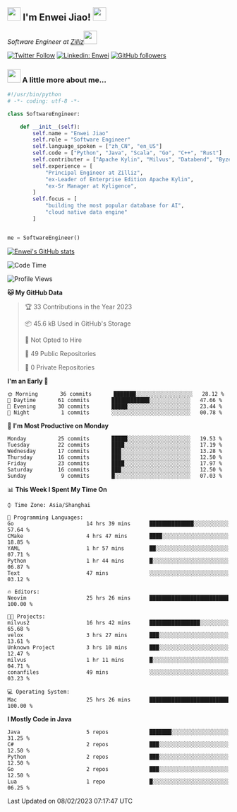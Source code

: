 <h2><img src="https://emojis.slackmojis.com/emojis/images/1531849430/4246/blob-sunglasses.gif?1531849430" width="30"/> I'm  Enwei Jiao! <img src="https://media.giphy.com/media/juBt25nT1KGys/giphy.gif" width=30> </h2>
<!-- <img align='right' src="https://media.giphy.com/media/M9gbBd9nbDrOTu1Mqx/giphy.gif" width="230"> -->
<p><em>Software Engineer at <a href="https://zilliz.com/">Zilliz</a><img src="https://media.giphy.com/media/WUlplcMpOCEmTGBtBW/giphy.gif" width="30"></em></p>

[![Twitter Follow](https://img.shields.io/twitter/follow/misteranmol?label=Follow)](https://twitter.com/intent/follow?screen_name=EnweiJiao)
[![Linkedin: Enwei](https://img.shields.io/badge/-enwei-blue?style=&logo=Linkedin&logoColor=white&link=https://www.linkedin.com/in/enwei-jiao-41192a97)](https://www.linkedin.com/in/enwei-jiao-41192a97/)
[![GitHub followers](https://img.shields.io/github/followers/jiaoew1991?label=Follow&style=social)](https://github.com/jiaoew1991)


### <img src="https://media.giphy.com/media/VgCDAzcKvsR6OM0uWg/giphy.gif" width="30"> A little more about me...  

```python
#!/usr/bin/python
# -*- coding: utf-8 -*-

class SoftwareEngineer:

    def __init__(self):
        self.name = "Enwei Jiao"
        self.role = "Software Engineer"
        self.language_spoken = ["zh_CN", "en_US"]
        self.code = ["Python", "Java", "Scala", "Go", "C++", "Rust"]
        self.contributer = ["Apache Kylin", "Milvus", "Databend", "Byzer-Lang"]
        self.experience = [
            "Principal Engineer at Zilliz",
            "ex-Leader of Enterprise Edition Apache Kylin",
            "ex-Sr Manager at Kyligence",
        ]
        self.focus = [
            "building the most popular database for AI",
            "cloud native data engine"
        ]


me = SoftwareEngineer()
```

[![Enwei's GitHub stats](https://github-readme-stats.vercel.app/api?username=jiaoew1991&count_private=true&show_icons=true)](https://github.com/jiaoew1991/jiaoew1991)

<!-- [![Top Langs](https://github-readme-stats.vercel.app/api/top-langs/?username=jiaoew1991&layout=compact)](https://github.com/jiaoew1991/jiaoew1991) -->

<!--START_SECTION:waka-->
![Code Time](http://img.shields.io/badge/Code%20Time-489%20hrs%2022%20mins-blue)

![Profile Views](http://img.shields.io/badge/Profile%20Views-0-blue)

**🐱 My GitHub Data** 

> 🏆 33 Contributions in the Year 2023
 > 
> 📦 45.6 kB Used in GitHub's Storage 
 > 
> 🚫 Not Opted to Hire
 > 
> 📜 49 Public Repositories 
 > 
> 🔑 0 Private Repositories  
 > 
**I'm an Early 🐤** 

```text
🌞 Morning       36 commits       ███████░░░░░░░░░░░░░░░░░░   28.12 % 
🌆 Daytime       61 commits       ████████████░░░░░░░░░░░░░   47.66 % 
🌃 Evening       30 commits       █████░░░░░░░░░░░░░░░░░░░░   23.44 % 
🌙 Night          1 commits       ░░░░░░░░░░░░░░░░░░░░░░░░░   00.78 % 

```
📅 **I'm Most Productive on Monday** 

```text
Monday          25 commits       █████░░░░░░░░░░░░░░░░░░░░   19.53 % 
Tuesday         22 commits       ████░░░░░░░░░░░░░░░░░░░░░   17.19 % 
Wednesday       17 commits       ███░░░░░░░░░░░░░░░░░░░░░░   13.28 % 
Thursday        16 commits       ███░░░░░░░░░░░░░░░░░░░░░░   12.50 % 
Friday          23 commits       ████░░░░░░░░░░░░░░░░░░░░░   17.97 % 
Saturday        16 commits       ███░░░░░░░░░░░░░░░░░░░░░░   12.50 % 
Sunday           9 commits       █░░░░░░░░░░░░░░░░░░░░░░░░   07.03 % 

```


📊 **This Week I Spent My Time On** 

```text
⌚︎ Time Zone: Asia/Shanghai

💬 Programming Languages: 
Go                       14 hrs 39 mins      ██████████████░░░░░░░░░░░   57.64 % 
CMake                    4 hrs 47 mins       ████░░░░░░░░░░░░░░░░░░░░░   18.85 % 
YAML                     1 hr 57 mins        ██░░░░░░░░░░░░░░░░░░░░░░░   07.71 % 
Python                   1 hr 44 mins        █░░░░░░░░░░░░░░░░░░░░░░░░   06.87 % 
Text                     47 mins             ░░░░░░░░░░░░░░░░░░░░░░░░░   03.12 % 

🔥 Editors: 
Neovim                   25 hrs 26 mins      █████████████████████████   100.00 % 

🐱‍💻 Projects: 
milvus2                  16 hrs 42 mins      ████████████████░░░░░░░░░   65.68 % 
velox                    3 hrs 27 mins       ███░░░░░░░░░░░░░░░░░░░░░░   13.61 % 
Unknown Project          3 hrs 10 mins       ███░░░░░░░░░░░░░░░░░░░░░░   12.47 % 
milvus                   1 hr 11 mins        █░░░░░░░░░░░░░░░░░░░░░░░░   04.71 % 
conanfiles               49 mins             ░░░░░░░░░░░░░░░░░░░░░░░░░   03.23 % 

💻 Operating System: 
Mac                      25 hrs 26 mins      █████████████████████████   100.00 % 

```

**I Mostly Code in Java** 

```text
Java                     5 repos             ███████░░░░░░░░░░░░░░░░░░   31.25 % 
C#                       2 repos             ███░░░░░░░░░░░░░░░░░░░░░░   12.50 % 
Python                   2 repos             ███░░░░░░░░░░░░░░░░░░░░░░   12.50 % 
Go                       2 repos             ███░░░░░░░░░░░░░░░░░░░░░░   12.50 % 
Lua                      1 repo              █░░░░░░░░░░░░░░░░░░░░░░░░   06.25 % 

```



 Last Updated on 08/02/2023 07:17:47 UTC
<!--END_SECTION:waka-->
